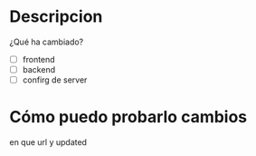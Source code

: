 # Descripcion
¿Qué ha cambiado?

- [ ] frontend
- [ ] backend
- [ ] confirg de server

# Cómo puedo probarlo cambios
en que url y updated
